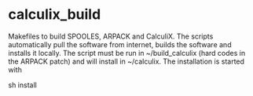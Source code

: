 # calculix_build
Makefiles to build SPOOLES, ARPACK and CalculiX. The scripts automatically pull the software from internet, builds the software and installs it locally. The script must be run in ~/build_calculix (hard codes in the ARPACK patch) and will install in ~/calculix. The installation is started with 

sh install
